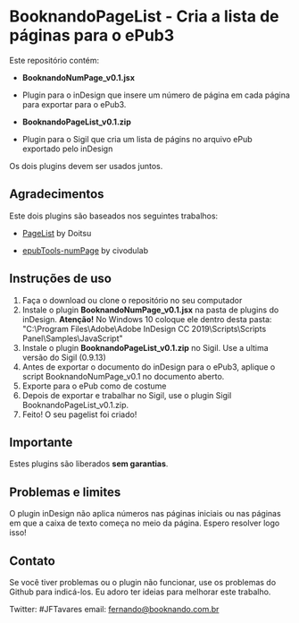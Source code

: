 # BooknandoPageList - Cria a lista de páginas para o ePub3

Este repositório contém:

- **BooknandoNumPage_v0.1.jsx**
- Plugin para o inDesign que insere um número de página em cada página para exportar para o ePub3.

- **BooknandoPageList_v0.1.zip**
- Plugin para o Sigil que cria um lista de págins no arquivo ePub exportado pelo inDesign

Os dois plugins devem ser usados ​​juntos.

## Agradecimentos

Este dois plugins são baseados nos seguintes trabalhos:
- [PageList](https://www.mobileread.com/forums/showthread.php?t=265237) by Doitsu

- [epubTools-numPage](https://github.com/civodulab/epubTools-numPage) by civodulab

## Instruções de uso

1. Faça o download ou clone o repositório no seu computador
2. Instale o plugin **BooknandoNumPage_v0.1.jsx** na pasta de plugins do inDesign. **Atenção!** No Windows 10 coloque ele dentro desta pasta: "C:\Program Files\Adobe\Adobe InDesign CC 2019\Scripts\Scripts Panel\Samples\JavaScript"
3. Instale o plugin **BooknandoPageList_v0.1.zip** no Sigil. Use a ultima versão do Sigil (0.9.13)
4. Antes de exportar o documento do inDesign para o ePub3, aplique o script BooknandoNumPage_v0.1 no documento aberto.
5. Exporte para o ePub como de costume
6. Depois de exportar e trabalhar no Sigil, use o plugin Sigil BooknandoPageList_v0.1.zip.
7. Feito! O seu pagelist foi criado!


## Importante
Estes plugins são liberados **sem garantias**.

## Problemas e limites
O plugin inDesign não aplica números nas páginas iniciais ou nas páginas em que a caixa de texto começa no meio da página. Espero resolver logo isso!


## Contato
Se você tiver problemas ou o plugin não funcionar, use os problemas do Github para indicá-los.
Eu adoro ter ideias para melhorar este trabalho.

Twitter: #JFTavares
email: fernando@booknando.com.br






